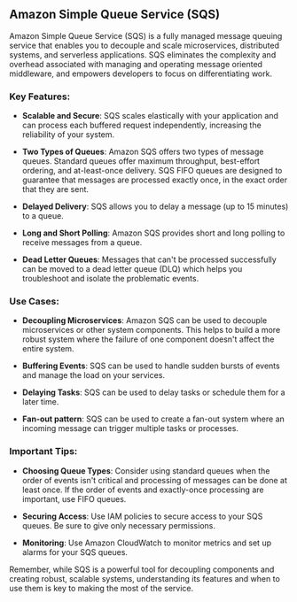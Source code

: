 ## Amazon Simple Queue Service (SQS)

Amazon Simple Queue Service (SQS) is a fully managed message queuing service that enables you to decouple and scale microservices, distributed systems, and serverless applications. SQS eliminates the complexity and overhead associated with managing and operating message oriented middleware, and empowers developers to focus on differentiating work.

### Key Features:

- **Scalable and Secure**: SQS scales elastically with your application and can process each buffered request independently, increasing the reliability of your system.

- **Two Types of Queues**: Amazon SQS offers two types of message queues. Standard queues offer maximum throughput, best-effort ordering, and at-least-once delivery. SQS FIFO queues are designed to guarantee that messages are processed exactly once, in the exact order that they are sent.

- **Delayed Delivery**: SQS allows you to delay a message (up to 15 minutes) to a queue.

- **Long and Short Polling**: Amazon SQS provides short and long polling to receive messages from a queue.

- **Dead Letter Queues**: Messages that can't be processed successfully can be moved to a dead letter queue (DLQ) which helps you troubleshoot and isolate the problematic events.

### Use Cases:

- **Decoupling Microservices**: Amazon SQS can be used to decouple microservices or other system components. This helps to build a more robust system where the failure of one component doesn't affect the entire system.

- **Buffering Events**: SQS can be used to handle sudden bursts of events and manage the load on your services.

- **Delaying Tasks**: SQS can be used to delay tasks or schedule them for a later time.

- **Fan-out pattern**: SQS can be used to create a fan-out system where an incoming message can trigger multiple tasks or processes.

### Important Tips:

- **Choosing Queue Types**: Consider using standard queues when the order of events isn't critical and processing of messages can be done at least once. If the order of events and exactly-once processing are important, use FIFO queues.

- **Securing Access**: Use IAM policies to secure access to your SQS queues. Be sure to give only necessary permissions.

- **Monitoring**: Use Amazon CloudWatch to monitor metrics and set up alarms for your SQS queues.

Remember, while SQS is a powerful tool for decoupling components and creating robust, scalable systems, understanding its features and when to use them is key to making the most of the service.